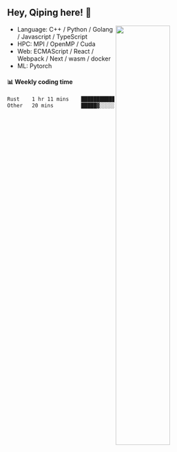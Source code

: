 

## Hey, Qiping here! :wave:

[<img align="right" width="50%" src="https://github-readme-stats.vercel.app/api?username=ppppqp&theme=dark&show_icons=true">](https://metrics.lecoq.io/ppppqp?template=classic)



-   Language: C++ / Python / Golang / Javascript / TypeScript
-   HPC: MPI / OpenMP / Cuda
-   Web: ECMAScript / React / Webpack / Next / wasm / docker
-   ML: Pytorch



#### :bar_chart: Weekly coding time

<!--START_SECTION:waka-->

```txt
Rust    1 hr 11 mins    ███████████████████▒░░░░░   77.62 %
Other   20 mins         █████▓░░░░░░░░░░░░░░░░░░░   22.38 %
```

<!--END_SECTION:waka-->
